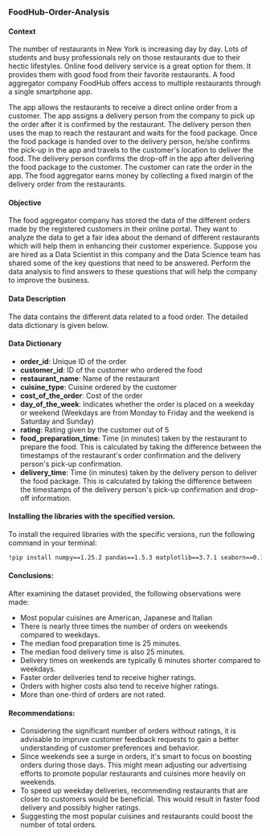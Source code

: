 ### FoodHub-Order-Analysis

#### Context
The number of restaurants in New York is increasing day by day. Lots of students and busy professionals rely on those restaurants due to their hectic lifestyles. Online food delivery service is a great option for them. It provides them with good food from their favorite restaurants. A food aggregator company FoodHub offers access to multiple restaurants through a single smartphone app.

The app allows the restaurants to receive a direct online order from a customer. The app assigns a delivery person from the company to pick up the order after it is confirmed by the restaurant. The delivery person then uses the map to reach the restaurant and waits for the food package. Once the food package is handed over to the delivery person, he/she confirms the pick-up in the app and travels to the customer's location to deliver the food. The delivery person confirms the drop-off in the app after delivering the food package to the customer. The customer can rate the order in the app. The food aggregator earns money by collecting a fixed margin of the delivery order from the restaurants.

#### Objective
The food aggregator company has stored the data of the different orders made by the registered customers in their online portal. They want to analyze the data to get a fair idea about the demand of different restaurants which will help them in enhancing their customer experience. Suppose you are hired as a Data Scientist in this company and the Data Science team has shared some of the key questions that need to be answered. Perform the data analysis to find answers to these questions that will help the company to improve the business.

#### Data Description
The data contains the different data related to a food order. The detailed data dictionary is given below.

#### Data Dictionary

- **order_id**: Unique ID of the order
- **customer_id**: ID of the customer who ordered the food
- **restaurant_name**: Name of the restaurant
- **cuisine_type**: Cuisine ordered by the customer
- **cost_of_the_order**: Cost of the order
- **day_of_the_week**: Indicates whether the order is placed on a weekday or weekend (Weekdays are from Monday to Friday and the weekend is Saturday and Sunday)
- **rating**: Rating given by the customer out of 5
- **food_preparation_time**: Time (in minutes) taken by the restaurant to prepare the food. This is calculated by taking the difference between the timestamps of the restaurant's order confirmation and the delivery person's pick-up confirmation.
- **delivery_time**: Time (in minutes) taken by the delivery person to deliver the food package. This is calculated by taking the difference between the timestamps of the delivery person's pick-up confirmation and drop-off information.


#### Installing the libraries with the specified version.

To install the required libraries with the specific versions, run the following command in your terminal:

```bash
!pip install numpy==1.25.2 pandas==1.5.3 matplotlib==3.7.1 seaborn==0.13.1 -q --user

```

#### Conclusions:
After examining the dataset provided, the following observations were made:

* Most popular cuisines are American, Japanese and Italian
* There is nearly three times the number of orders on weekends compared to weekdays.
* The median food preparation time is 25 minutes.
* The median food delivery time is also 25 minutes.
* Delivery times on weekends are typically 6 minutes shorter compared to weekdays.
* Faster order deliveries tend to receive higher ratings.
* Orders with higher costs also tend to receive higher ratings.
* More than one-third of orders are not rated.


#### Recommendations:
* Considering the significant number of orders without ratings, it is advisable to impruve customer feedback requests to gain a better understanding of customer preferences and behavior.
* Since weekends see a surge in orders, it's smart to focus on boosting orders during those days. This might mean adjusting our advertising efforts to promote popular restaurants and cuisines more heavily on weekends.
* To speed up weekday deliveries, recommending restaurants that are closer to customers would be beneficial. This would result in faster food delivery and possibly higher ratings.
* Suggesting the most popular cuisines and restaurants could boost the number of total orders.


